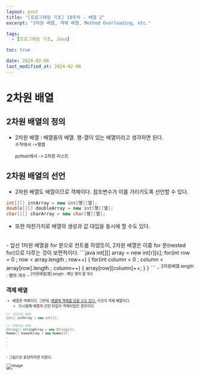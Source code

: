 ```yaml
---
layout: post
title: "[프로그래밍 기초] 10주차 - 배열 2"
excerpt: "2차원 배열, 객체 배열, Method Overloading, etc."

tags:
  - [프로그래밍 기초, Java]

toc: true

date: 2024-02-06
last_modified_at: 2024-02-06
---
```

# 2차원 배열
## 2차원 배열의 정의
- 2차원 배열 : 배열들의 배열. 행-열이 있는 배열이라고 생각하면 된다.  
  <sub> 수학에서 ->행렬

  <sup> python에서 -> 2차원 리스트

## 2차원 배열의 선언
- 2차원 배열도 배열이므로 객체이다. 참조변수가 이를 가리키도록 선언할 수 있다.
```java
int[][] intArray = new int[행][열];
double[][] doubleArray = new int[행][열];
char[][] charArray = new char[행][열]; 
```
- 또한 마찬가지로 배열의 생성과 값 대입을 동시에 할 수도 있다.  
<br>
- 앞선 1차원 배열을 for 문으로 컨트롤 하였듯이, 2차원 배열은 이중 for 문(nested for)으로 다루는 것이 보편적이다.
```java
int[][] array = new int[r][c];
for(int row = 0 ; row < array.length ; row++) {
    for(int column = 0 ; column < array[row].length ; column++) {
      array[row][column]++;
    }
}
```
- <sup> 2차원배열.length  :  행의 개수
- <sup> 2차원배열[행].length  :  해당 행의 열 개수

## 객체 배열
- 배열은 객체이다. 그런데, <u>배열에 객체를 담을 수도 있다.</u> 이것이 객체 배열이다.
  - 다시말해 배열의 선언 타입이 객체타입인 경우이다.
```java
// 기본타입 배열
int[] intArray = new int[3];

// 객체타입 배열
String[] stringArray = new String[3];
Human[] humanArray = new Human[3];
.
.
.
```  
<br>
- 그림으로 표현하자면 이렇다.

![image](https://i.imgur.com/5tU204A.png)